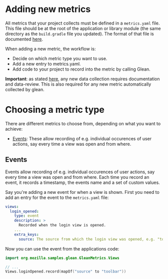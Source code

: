 # Adding new metrics

All metrics that your project collects must be defined in a `metrics.yaml`
file. This file should be at the root of the application or library module (the same
directory as the `build.gradle` file you updated). The format of that file is
documented [here](https://mozilla.github.io/glean_parser/metrics-yaml.html).

When adding a new metric, the workflow is:
* Decide on which metric type you want to use.
* Add a new entry to metrics.yaml.
* Add code to your project to record into the metric by calling Glean.

**Important**: as stated [here](../../README.md#before-using-the-library), any new data collection requires
documentation and data-review. This is also required for any new metric automatically collected
by glean.

# Choosing a metric type

There are different metrics to choose from, depending on what you want to achieve:

* [Events](#Events): These allow recording of e.g. individual occurences of user actions, say every time a view was open and from where.

## Events

Events allow recording of e.g. individual occurences of user actions, say every time a view was open and from where.
Each time you record an event, it records a timestamp, the events name and a set of custom values.

Say you're adding a new event for when a view is shown. First you need to add an entry for the event to the `metrics.yaml` file:

```YAML
views:
  login_opened:
    type: event
    description: >
      Recorded when the login view is opened.
    ...
    extra_keys:
      source: The source from which the login view was opened, e.g. "toolbar".
```

Now you can use the event from the applications code:
```Kotlin
import org.mozilla.samples.glean.GleanMetrics.Views

// ...
Views.loginOpened.record(mapOf("source" to "toolbar"))
```
